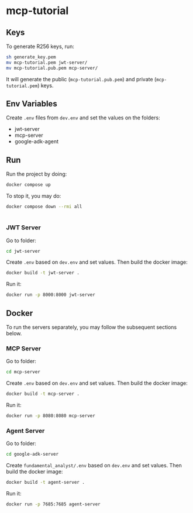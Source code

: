 # mcp-tutorial

## Keys

To generate R256 keys, run:

```bash
sh generate_key.pem
mv mcp-tutorial.pem jwt-server/
mv mcp-tutorial.pub.pem mcp-server/
```

It will generate the public (`mcp-tutorial.pub.pem`) and private (`mcp-tutorial.pem`) keys.

## Env Variables

Create `.env` files from `dev.env` and set the values on the folders:

- jwt-server
- mcp-server
- google-adk-agent

## Run

Run the project by doing:

```bash
docker compose up
```

To stop it, you may do:

```bash
docker compose down --rmi all
```

#

### JWT Server

Go to folder:

```bash
cd jwt-server
```

Create `.env` based on `dev.env` and set values. Then build the docker image:

```bash
docker build -t jwt-server .
```

Run it:

```bash
docker run -p 8000:8000 jwt-server
```

## Docker

To run the servers separately, you may follow the subsequent sections below.

### MCP Server

Go to folder:

```bash
cd mcp-server
```

Create `.env` based on `dev.env` and set values. Then build the docker image:

```bash
docker build -t mcp-server .
```

Run it:

```bash
docker run -p 8080:8080 mcp-server
```

### Agent Server

Go to folder:

```bash
cd google-adk-server
```

Create `fundamental_analyst/.env` based on `dev.env` and set values. Then build the docker image:

```bash
docker build -t agent-server .
```

Run it:

```bash
docker run -p 7685:7685 agent-server
```